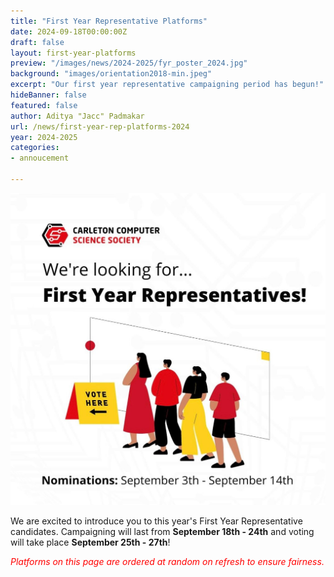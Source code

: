 ```yaml
---
title: "First Year Representative Platforms"
date: 2024-09-18T00:00:00Z
draft: false
layout: first-year-platforms
preview: "/images/news/2024-2025/fyr_poster_2024.jpg"
background: "images/orientation2018-min.jpeg"
excerpt: "Our first year representative campaigning period has begun!"
hideBanner: false
featured: false
author: Aditya "Jacc" Padmakar
url: /news/first-year-rep-platforms-2024
year: 2024-2025
categories:
- annoucement

---
```


![First Year Representative Nominations](/images/news/2024-2025/fyr_poster_2024.jpg)

We are excited to introduce you to this year's First Year Representative candidates. Campaigning will last from **September 18th - 24th** and voting will take place **September 25th - 27th**!

<span style="color:red"><i>Platforms on this page are ordered at random on refresh to ensure fairness.</i></span>